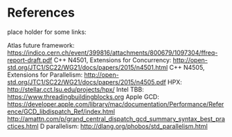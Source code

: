 # References


place holder for some links:

Atlas future framework: https://indico.cern.ch/event/399816/attachments/800679/1097304/ffreq-report-draft.pdf
C++ N4501, Extensions for Concurrency: http://open-std.org/JTC1/SC22/WG21/docs/papers/2015/n4501.html
C++ N4505, Extensions for Parallelism:  http://open-std.org/JTC1/SC22/WG21/docs/papers/2015/n4505.pdf
HPX: http://stellar.cct.lsu.edu/projects/hpx/
Intel TBB: https://www.threadingbuildingblocks.org
Apple GCD: https://developer.apple.com/library/mac/documentation/Performance/Reference/GCD_libdispatch_Ref/index.html
           http://amattn.com/p/grand_central_dispatch_gcd_summary_syntax_best_practices.html
D parallelism: http://dlang.org/phobos/std_parallelism.html

